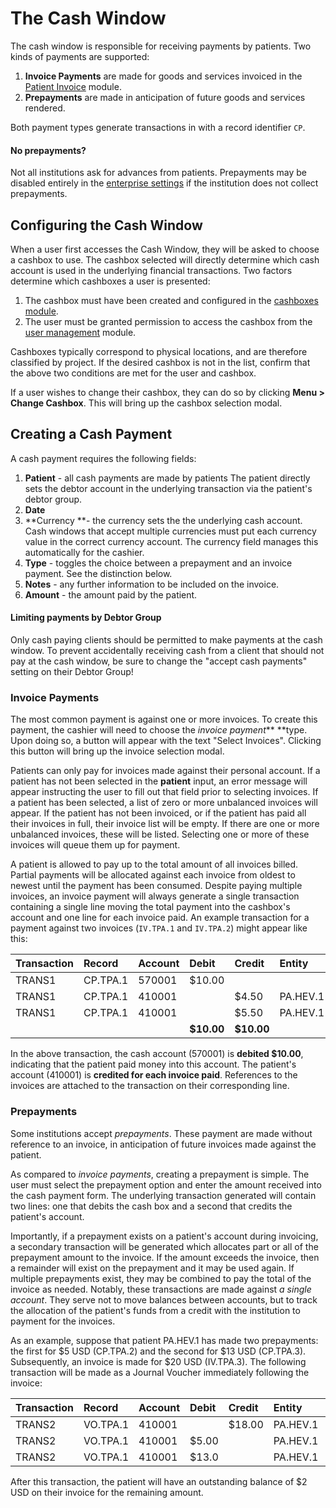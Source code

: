 # The Cash Window

The cash window is responsible for receiving payments by patients.  Two kinds of payments are supported:

1. **Invoice Payments** are made for goods and services invoiced in the [Patient Invoice](/finance-modules/patient-invoicing.md) module.
2. **Prepayments** are made in anticipation of future goods and services rendered.

Both payment types generate transactions in with a record identifier `CP`.

<div class="bs-callout bs-callout-info">
<h4>No prepayments?</h4>

Not all institutions ask for advances from patients.  Prepayments may be disabled entirely in the [enterprise settings](/enterprise-settings.md) if the institution does not collect prepayments.
</div>

## Configuring the Cash Window

When a user first accesses the Cash Window, they will be asked to choose a cashbox to use.  The cashbox selected will directly determine which cash account is used in the underlying financial transactions.  Two factors determine which cashboxes a user is presented:

1. The cashbox must have been created and configured in the [cashboxes module](#).
2. The user must be granted permission to access the cashbox from the [user management](#) module.

Cashboxes typically correspond to physical locations, and are therefore classified by project.  If the desired cashbox is not in the list, confirm that the above two conditions are met for the user and cashbox.

If a user wishes to change their cashbox, they can do so by clicking **Menu &gt; Change Cashbox**.  This will bring up the cashbox selection modal.

## Creating a Cash Payment

A cash payment requires the following fields:

1. **Patient** - all cash payments are made by patients  The patient directly sets the debtor account in the underlying transaction via the patient's debtor group.
2. **Date**
3. **Currency **- the currency sets the the underlying cash account.  Cash windows that accept multiple currencies must put each currency value in the correct currency account.  The currency field manages this automatically for the cashier.
4. **Type** - toggles the choice between a prepayment and an invoice payment.  See the distinction below.
5. **Notes** - any further information to be included on the invoice.
6. **Amount** - the amount paid by the patient.

<div class="bs-callout bs-callout-warning">
<h4>Limiting payments by Debtor Group</h4>
Only cash paying clients should be permitted to make payments at the cash window.  To prevent accidentally receiving cash from a client that should not pay at the cash window, be sure to change the "accept cash payments" setting on their Debtor Group!
</div>

### Invoice Payments

The most common payment is against one or more invoices.  To create this payment, the cashier will need to choose the _invoice payment_** **type.  Upon doing so, a button will appear with the text "Select Invoices".  Clicking this button will bring up the invoice selection modal.

Patients can only pay for invoices made against their personal account.  If a patient has not been selected in the **patient** input, an error message will appear instructing the user to fill out that field prior to selecting invoices.  If a patient has been selected, a list of zero or more unbalanced invoices will appear.  If the patient has not been invoiced, or if the patient has paid all their invoices in full, their invoice list will be empty.  If there are one or more unbalanced invoices, these will be listed.  Selecting one or more of these invoices will queue them up for payment.

A patient is allowed to pay up to the total amount of all invoices billed.  Partial payments will be allocated against each invoice from oldest to newest until the payment has been consumed.  Despite paying multiple invoices, an invoice payment will always generate a single transaction containing a single line moving the total payment into the cashbox's account and one line for each invoice paid.  An example transaction for a payment against two invoices \(`IV.TPA.1` and `IV.TPA.2`\) might appear like this:

| Transaction | Record | **Account** | Debit | Credit | Entity | Reference |
| :--- | :--- | :--- | :--- | :--- | :--- | :--- |
| TRANS1 | CP.TPA.1 | 570001 | $10.00 |  |  |  |
| TRANS1 | CP.TPA.1 | 410001 |  | $4.50 | PA.HEV.1 | IV.TPA.1 |
| TRANS1 | CP.TPA.1 | 410001 |  | $5.50 | PA.HEV.1 | IV.TPA.2 |
|  |  |  | **$10.00** | **$10.00** |  | - |

In the above transaction, the cash account \(570001\) is **debited $10.00**, indicating that the patient paid money into this account.  The patient's account \(410001\) is **credited for each invoice paid**.  References to the invoices are attached to the transaction on their corresponding line.

### Prepayments

Some institutions accept _prepayments_.  These payment are made without reference to an invoice, in anticipation of future invoices made against the patient.

As compared to _invoice payments_, creating a prepayment is simple.  The user must select the prepayment option and enter the amount received into the cash payment form.  The underlying transaction generated will contain two lines: one that debits the cash box and a second that credits the patient's account.

Importantly, if a prepayment exists on a patient's account during invoicing, a secondary transaction will be generated which allocates part or all of the prepayment amount to the invoice.  If the amount exceeds the invoice, then a remainder will exist on the prepayment and it may be used again.  If multiple prepayments exist, they may be combined to pay the total of the invoice as needed.  Notably, these transactions are made against *a single account*.  They serve not to move balances between accounts, but to track the allocation of the patient's funds from a credit with the institution to payment for the invoices.  

As an example, suppose that patient PA.HEV.1 has made two prepayments: the first for $5 USD (CP.TPA.2) and the second for $13 USD (CP.TPA.3).  Subsequently, an invoice is made for $20 USD (IV.TPA.3).  The following transaction will be made as a Journal Voucher immediately following the invoice:


| Transaction | Record | **Account** | Debit | Credit | Entity | Reference |
| :--- | :--- | :--- | :--- | :--- | :--- | :--- |
| TRANS2 | VO.TPA.1 | 410001 |        | $18.00 | PA.HEV.1 | IV.TPA.3 | 
| TRANS2 | VO.TPA.1 | 410001 |  $5.00 |        | PA.HEV.1 | CP.TPA.2 |
| TRANS2 | VO.TPA.1 | 410001 |  $13.0 |        | PA.HEV.1 | CP.TPA.3 |

After this transaction, the patient will have an outstanding balance of $2 USD on their invoice for the remaining amount.

